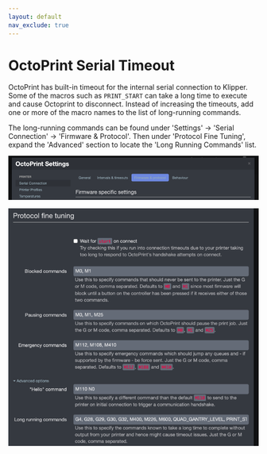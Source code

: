 ```yaml
---
layout: default
nav_exclude: true
---
```


# OctoPrint Serial Timeout

OctoPrint has built-in timeout for the internal serial connection to Klipper.  Some of the macros such as `PRINT_START` can take a long time to execute and cause Octoprint to disconnect.  Instead of increasing the timeouts, add one or more of the macro names to the list of long-running commands.

The long-running commands can be found under 'Settings' -> 'Serial Connection' -> 'Firmware & Protocol'. Then under 'Protocol Fine Tuning', expand the 'Advanced' section to locate the 'Long Running Commands' list.

![](./images/octoprint_settings_serial_firmware.png)

![](./images/firmware_protocol_advanced.png)
